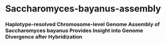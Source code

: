 # Saccharomyces-bayanus-assembly

### Haplotype-resolved Chromosome-level Genome Assembly of Saccharomyces bayanus Provides Insight into Genome Divergence after Hybridization
